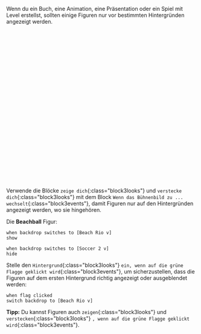 Wenn du ein Buch, eine Animation, eine Präsentation oder ein Spiel mit Level erstellst, sollten einige Figuren nur vor bestimmten Hintergründen angezeigt werden.
<div class="scratch-preview" style="margin-left: 15px;">
  <iframe allowtransparency="true" width="485" height="402" src="" frameborder="0"></iframe>
</div>

Verwende die Blöcke `zeige dich`{:class="block3looks"} und `verstecke dich`{:class="block3looks"} mit dem Block `Wenn das Bühnenbild zu ... wechselt`{:class="block3events"}, damit Figuren nur auf den Hintergründen angezeigt werden, wo sie hingehören.

Die **Beachball** Figur:
```blocks3
when backdrop switches to [Beach Rio v]
show

when backdrop switches to [Soccer 2 v]
hide
```

Stelle den `Hintergrund`{:class="block3looks"} `ein, wenn auf die grüne Flagge geklickt wird`{:class="block3events"}, um sicherzustellen, dass die Figuren auf dem ersten Hintergrund richtig angezeigt oder ausgeblendet werden:

```blocks3
when flag clicked
switch backdrop to [Beach Rio v]
```

**Tipp:** Du kannst Figuren auch `zeigen`{:class="block3looks"} und `verstecken`{:class="block3looks"} `, wenn auf die grüne Flagge geklickt wird`{:class="block3events"}.
